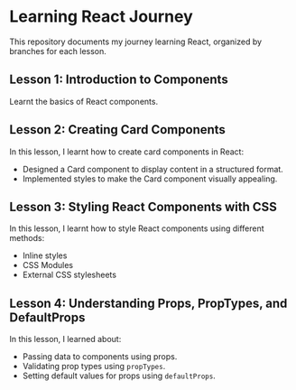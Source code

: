 # Learning React Journey

This repository documents my journey learning React, organized by branches for each lesson.

## Lesson 1: Introduction to Components

Learnt the basics of React components.

## Lesson 2: Creating Card Components

In this lesson, I learnt how to create card components in React:
- Designed a Card component to display content in a structured format.
- Implemented styles to make the Card component visually appealing.


## Lesson 3: Styling React Components with CSS

In this lesson, I learnt how to style React components using different methods:
- Inline styles
- CSS Modules
- External CSS stylesheets


## Lesson 4: Understanding Props, PropTypes, and DefaultProps

In this lesson, I learned about:
- Passing data to components using props.
- Validating prop types using `propTypes`.
- Setting default values for props using `defaultProps`.